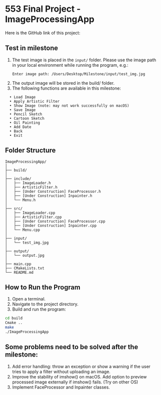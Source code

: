 # 553 Final Project - ImageProcessingApp
Here is the GitHub link of this project: 
## Test in milestone
1. The test image is placed in the `input/` folder. Please use the image path in your local environment while running the program, e.g.:
   ```
   Enter image path: /Users/Desktop/Milestone/input/test_img.jpg
   ```
2.	The output image will be stored in the build/ folder.
3.	The following functions are available in this milestone:
   ```
	 • Load Image
	 • Apply Artistic Filter
	 • Show Image (note: may not work successfully on macOS)
	 • Save Image
	 • Pencil Sketch
	 • Cartoon Sketch
	 • Oil Painting
	 • Add Date
	 • Back
	 • Exit
   ```

## Folder Structure
```
ImageProcessingApp/
│
├── build/
│
├── include/
│   ├── ImageLoader.h
│   ├── ArtisticFilter.h
│   ├── [Under Construction] FaceProcessor.h
│   ├── [Under Construction] Inpainter.h
│   └── Menu.h
│
├── src/
│   ├── ImageLoader.cpp
│   ├── ArtisticFilter.cpp
│   ├── [Under Construction] FaceProcessor.cpp
│   ├── [Under Construction] Inpainter.cpp
│   └── Menu.cpp
│
├── input/
│   └── test_img.jpg
│
├── output/
│   └── output.jpg
│
├── main.cpp
├── CMakeLists.txt
└── README.md
```

## How to Run the Program

1. Open a terminal.
2. Navigate to the project directory.
3. Build and run the program:

```bash
cd build
Cmake ..
make
./ImageProcessingApp
```


## Some problems need to be solved after the milestone:
1. Add error handling: throw an exception or show a warning if the user tries to apply a filter without uploading an image.
2. Improve the stability of imshow() on macOS. Add option to preview processed image externally if imshow() fails. (Try on other OS)
3. Implement FaceProcessor and Inpainter classes.
